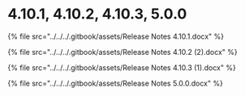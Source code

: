 # 4.10.1, 4.10.2, 4.10.3, 5.0.0

{% file src="../../../.gitbook/assets/Release Notes 4.10.1.docx" %}

{% file src="../../../.gitbook/assets/Release Notes 4.10.2 (2).docx" %}

{% file src="../../../.gitbook/assets/Release Notes 4.10.3 (1).docx" %}

{% file src="../../../.gitbook/assets/Release Notes 5.0.0.docx" %}
